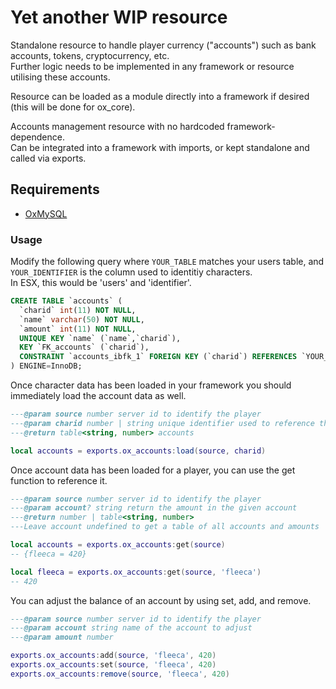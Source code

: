 # Yet another WIP resource

Standalone resource to handle player currency ("accounts") such as bank accounts, tokens, cryptocurrency, etc.  
Further logic needs to be implemented in any framework or resource utilising these accounts.  

Resource can be loaded as a module directly into a framework if desired (this will be done for ox_core).


Accounts management resource with no hardcoded framework-dependence.  
Can be integrated into a framework with imports, or kept standalone and called via exports.  

## Requirements
- [OxMySQL](https://github.com/overextended/oxmysql)


### Usage

Modify the following query where `YOUR_TABLE` matches your users table, and `YOUR_IDENTIFIER` is the column used to identitiy characters.  
In ESX, this would be 'users' and 'identifier'.
```sql
CREATE TABLE `accounts` (
  `charid` int(11) NOT NULL,
  `name` varchar(50) NOT NULL,
  `amount` int(11) NOT NULL,
  UNIQUE KEY `name` (`name`,`charid`),
  KEY `FK_accounts` (`charid`),
  CONSTRAINT `accounts_ibfk_1` FOREIGN KEY (`charid`) REFERENCES `YOUR_TABLE` (`YOUR_IDENTIFIER`) ON DELETE CASCADE ON UPDATE CASCADE
) ENGINE=InnoDB;
```

Once character data has been loaded in your framework you should immediately load the account data as well.
```lua
---@param source number server id to identify the player
---@param charid number | string unique identifier used to reference the character in the database
---@return table<string, number> accounts

local accounts = exports.ox_accounts:load(source, charid)
```

Once account data has been loaded for a player, you can use the get function to reference it.
```lua
---@param source number server id to identify the player
---@param account? string return the amount in the given account
---@return number | table<string, number>
---Leave account undefined to get a table of all accounts and amounts

local accounts = exports.ox_accounts:get(source)
-- {fleeca = 420}

local fleeca = exports.ox_accounts:get(source, 'fleeca')
-- 420
```

You can adjust the balance of an account by using set, add, and remove.
```lua
---@param source number server id to identify the player
---@param account string name of the account to adjust
---@param amount number

exports.ox_accounts:add(source, 'fleeca', 420)
exports.ox_accounts:set(source, 'fleeca', 420)
exports.ox_accounts:remove(source, 'fleeca', 420)
```
